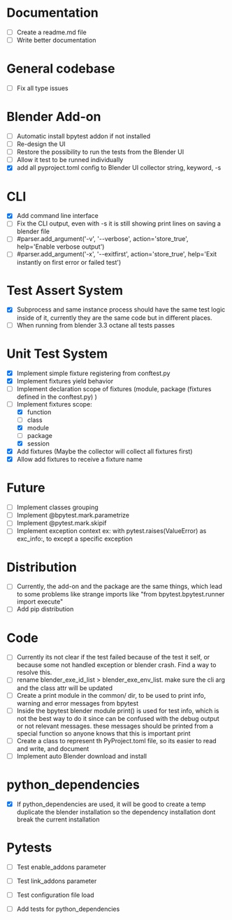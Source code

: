 
# Documentation

- [ ] Create a readme.md file
- [ ] Write better documentation

# General codebase

- [ ] Fix all type issues

# Blender Add-on

- [ ] Automatic install bpytest addon if not installed
- [ ] Re-design the UI
- [ ] Restore the possibility to run the tests from the Blender UI
- [ ] Allow it test to be runned individually
- [x] add all pyproject.toml config to Blender UI
    collector string, keyword, -s

# CLI

- [x] Add command line interface
- [ ] Fix the CLI output, even with -s it is still showing print lines on saving a blender file
- [ ] #parser.add_argument('-v', '--verbose', action='store_true', help='Enable verbose output')
- [ ] #parser.add_argument('-x', '--exitfirst', action='store_true', help='Exit instantly on first error or failed test')

# Test Assert System

- [x] Subprocess and same instance process should have the same test 
    logic inside of it, currently they are the same code but in different places.
- [ ] When running from blender 3.3 octane all tests passes

# Unit Test System

- [x] Implement simple fixture registering from conftest.py
- [x] Implement fixtures yield behavior
- [ ] Implement declaration scope of fixtures (module, package (fixtures defined in the conftest.py) )
- [ ] Implement fixtures scope:
    - [x] function
    - [ ] class
    - [x] module
    - [ ] package
    - [x] session
- [x] Add fixtures (Maybe the collector will collect all fixtures first)
- [x] Allow add fixtures to receive a fixture name

# Future

- [ ] Implement classes grouping
- [ ] Implement @bpytest.mark.parametrize
- [ ] Implement @pytest.mark.skipif
- [ ] Implement exception context ex: with pytest.raises(ValueError) as exc_info:, to except a specific exception

# Distribution

- [ ] Currently, the add-on and the package are the same things, 
    which lead to some problems like strange imports like "from bpytest.bpytest.runner import execute"
- [ ] Add pip distribution

# Code

- [ ] Currently its not clear if the test failed because of the test it self, or because some not handled exception or
blender crash. Find a way to resolve this.
- [ ] rename blender_exe_id_list > blender_exe_env_list. make sure the cli arg and the class attr will be updated
- [ ] Create a print module in the common/ dir, to be used to print info, warning and error messages from bpytest
- [ ] Inside the bpytest blender module print() is used for test info, which is not the best way to do it since can be confused with the debug output or 
not relevant messages. these messages should be printed from a special function so anyone knows that this is important print
- [ ] Create a class to represent th PyProject.toml file, so its easier to read and write, and document
- [ ] Implement auto Blender download and install

# python_dependencies

- [x] If python_dependencies are used, it will be good to create a temp duplicate the blender installation
so the dependency installation dont break the current installation

# Pytests

- [ ] Test enable_addons parameter
- [ ] Test link_addons parameter
- [ ] Test configuration file load
- [ ] Add tests for python_dependencies




